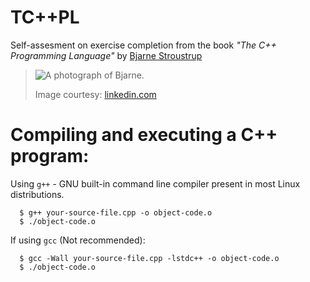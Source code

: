 # TC++PL
Self-assesment on exercise completion from the book *"The C++ Programming Language"* by [Bjarne Stroustrup](https://www.stroustrup.com/index.html)

> 
>
> ![A photograph of Bjarne.](../main/bjarne-stroustrup.jpg)
> 
> Image courtesy: [linkedin.com](https://www.linkedin.com/in/bjarnestroustrup)

# Compiling and executing a C++ program:
Using `g++` - GNU built-in command line compiler present in most Linux distributions.
```
  $ g++ your-source-file.cpp -o object-code.o
  $ ./object-code.o
```

If using `gcc` (Not recommended):
```
  $ gcc -Wall your-source-file.cpp -lstdc++ -o object-code.o
  $ ./object-code.o
```

